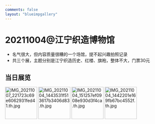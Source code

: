 ```yaml
---
comments: false
layout: "blueimpgallery"
---
```


# 20211004@江宁织造博物馆

- 名气很大，但内容质量很糟的一个场馆，提不起兴趣拍照记录
- 共三个展，主题分别是江宁织造历史、红楼、旗袍，整体不大，门票30元

## 当日展览

<div id="links"  class="links">
<a href="https://che.jakku.top/images/2021/10/07/IMG_20211007_221723c69e6062931fed41.jpg"><img loading="lazy" width="105" height="105" src="https://che.jakku.top/images/2021/10/07/IMG_20211007_221723c69e6062931fed41.th.jpg" alt="IMG_20211007_221723c69e6062931fed41.th.jpg" border="0"></a> 
<a href="https://che.jakku.top/images/2021/10/07/IMG_20211004_1443531f513617b3406d83.jpg"><img loading="lazy" width="105" height="105" src="https://che.jakku.top/images/2021/10/07/IMG_20211004_1443531f513617b3406d83.th.jpg" alt="IMG_20211004_1443531f513617b3406d83.th.jpg" border="0"></a> 
<a href="https://che.jakku.top/images/2021/10/07/IMG_20211004_151257ef0908e930d3f4ca.jpg"><img loading="lazy" width="105" height="105" src="https://che.jakku.top/images/2021/10/07/IMG_20211004_151257ef0908e930d3f4ca.th.jpg" alt="IMG_20211004_151257ef0908e930d3f4ca.th.jpg" border="0"></a> 
<a href="https://che.jakku.top/images/2021/10/07/IMG_20211004_1442201e169fb67bc4552f.jpg"><img loading="lazy" width="105" height="105" src="https://che.jakku.top/images/2021/10/07/IMG_20211004_1442201e169fb67bc4552f.th.jpg" alt="IMG_20211004_1442201e169fb67bc4552f.th.jpg" border="0"></a>
</div>